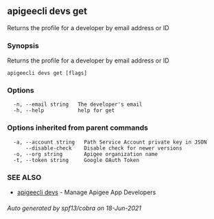 ## apigeecli devs get

Returns the profile for a developer by email address or ID

### Synopsis

Returns the profile for a developer by email address or ID

```
apigeecli devs get [flags]
```

### Options

```
  -n, --email string   The developer's email
  -h, --help           help for get
```

### Options inherited from parent commands

```
  -a, --account string   Path Service Account private key in JSON
      --disable-check    Disable check for newer versions
  -o, --org string       Apigee organization name
  -t, --token string     Google OAuth Token
```

### SEE ALSO

* [apigeecli devs](apigeecli_devs.md)	 - Manage Apigee App Developers

###### Auto generated by spf13/cobra on 18-Jun-2021
